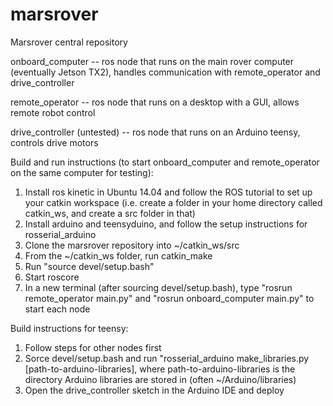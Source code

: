 # marsrover
Marsrover central repository

onboard_computer -- ros node that runs on the main rover computer (eventually Jetson TX2), handles communication with remote_operator
and drive_controller

remote_operator -- ros node that runs on a desktop with a GUI, allows remote robot control

drive_controller (untested) -- ros node that runs on an Arduino teensy, controls drive motors

Build and run instructions (to start onboard_computer and remote_operator on the same computer for testing):

1. Install ros kinetic in Ubuntu 14.04 and follow the ROS tutorial to set up your catkin workspace (i.e.
create a folder in your home directory called catkin_ws, and create a src folder in that)
2. Install arduino and teensyduino, and follow the setup instructions for rosserial_arduino
3. Clone the marsrover repository into ~/catkin_ws/src
4. From the ~/catkin_ws folder, run catkin_make
5. Run "source devel/setup.bash"
6. Start roscore
7. In a new terminal (after sourcing devel/setup.bash), type "rosrun remote_operator main.py" and "rosrun onboard_computer main.py" to start each node

Build instructions for teensy:

1. Follow steps for other nodes first
2. Sorce devel/setup.bash and run "rosserial_arduino make_libraries.py [path-to-arduino-libraries], where path-to-arduino-libraries
is the directory Arduino libraries are stored in (often ~/Arduino/libraries)
3. Open the drive_controller sketch in the Arduino IDE and deploy
